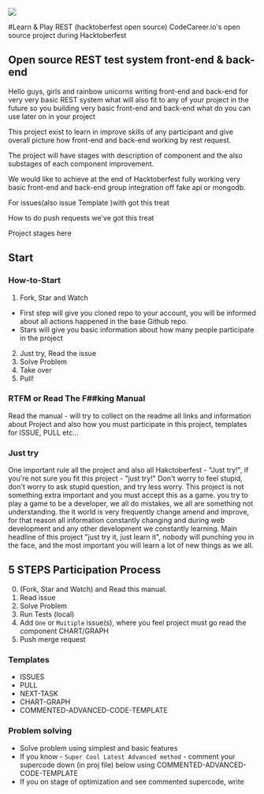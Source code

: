 ![](https://imgur.com/XfWN92H)

#Learn & Play REST (hacktoberfest open source)
CodeCareer.io's open source project during Hacktoberfest

## Open source REST test system front-end & back-end
Hello guys, girls and rainbow unicorns writing front-end and back-end for very very basic REST system what will also fit to any of your project in the future so you building very basic front-end and back-end what do you can use later on in your project

This project exist to learn in improve skills of any participant and give overall picture how front-end and back-end working by rest request.

The project will have stages with description of component and the also substages of each component improvement.

We would like to achieve at the end of Hacktoberfest fully working very basic front-end and back-end group integration off fake api or mongodb.

For issues(also issue Template )with got this treat

How to do push requests we've got this treat

Project stages here

## Start
### How-to-Start
1. Fork, Star and Watch
  - First step will give you cloned repo to your account,  you will be informed about  all actions  happened  in the  base Github repo.
  - Stars will give you basic information about how many people participate in the project
2. Just try, Read the issue
3. Solve Problem
4. Take over
5. Pull!

### RTFM or Read The F##king Manual
Read the manual -  will try to collect on the readme all links and information about Project and also how you must participate in this project, templates for ISSUE, PULL etc...

### Just try
One important rule all the project and also all Hakctoberfest - "Just try!",  if you're not sure you fit this project - "just try!"  Don't worry to feel stupid, don't worry to ask stupid question,  and try less worry. This project is not something extra important and you must accept this as a game.  you try to play a game to be a developer,  we all do mistakes,  we all are something not understanding.  the it world is very frequently  change  amend and improve, for that reason all information constantly changing and during web development and any other development we constantly learning. Main headline of this project "just try it, just learn it",  nobody will punching you in the face, and the most important you will learn a lot of new things as we all.

## 5 STEPS Participation Process
0. (Fork, Star and Watch) and Read this manual.
1. Read issue
2. Solve Problem
3. Run Tests (local)
4. Add `One` or `Muitiple` issue(s), where you feel project must go read the component CHART/GRAPH
5. Push merge request

### Templates
- ISSUES
- PULL
- NEXT-TASK
- CHART-GRAPH
- COMMENTED-ADVANCED-CODE-TEMPLATE

### Problem solving
- Solve problem using simplest and basic features
- If you know - `Super Cool Latest Advanced method` - comment your supercode down (in proj file) below using COMMENTED-ADVANCED-CODE-TEMPLATE
- If you on stage of optimization and see commented supercode, write
